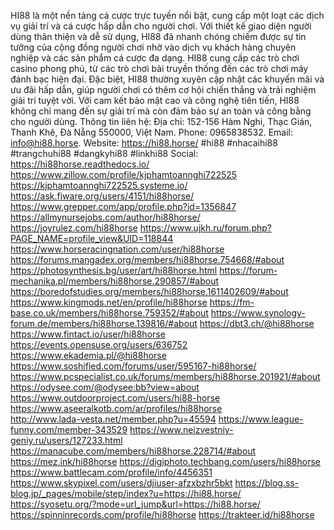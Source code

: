 HI88 là một nền tảng cá cược trực tuyến nổi bật, cung cấp một loạt các dịch vụ giải trí và cá cược hấp dẫn cho người chơi. Với thiết kế giao diện người dùng thân thiện và dễ sử dụng, HI88 đã nhanh chóng chiếm được sự tin tưởng của cộng đồng người chơi nhờ vào dịch vụ khách hàng chuyên nghiệp và các sản phẩm cá cược đa dạng.
HI88 cung cấp các trò chơi casino phong phú, từ các trò chơi bài truyền thống đến các trò chơi máy đánh bạc hiện đại. Đặc biệt, HI88 thường xuyên cập nhật các khuyến mãi và ưu đãi hấp dẫn, giúp người chơi có thêm cơ hội chiến thắng và trải nghiệm giải trí tuyệt vời. Với cam kết bảo mật cao và công nghệ tiên tiến, HI88 không chỉ mang đến sự giải trí mà còn đảm bảo sự an toàn và công bằng cho người dùng.
Thông tin liên hệ:
Địa chỉ: 152-156 Hàm Nghi, Thạc Gián, Thanh Khê, Đà Nẵng 550000, Việt Nam.
Phone: 0965838532.
Email: info@hi88.horse.
Website: https://hi88.horse/
#hi88 #nhacaihi88 #trangchuhi88 #dangkyhi88 #linkhi88
Social:
https://hi88horse.readthedocs.io/
https://www.zillow.com/profile/kjphamtoannghi722525 
https://kjphamtoannghi722525.systeme.io/ 
https://ask.fiware.org/users/4151/hi88horse/ 
https://www.grepper.com/app/profile.php?id=1356847 
https://allmynursejobs.com/author/hi88horse/ 
https://joyrulez.com/hi88horse 
https://www.ujkh.ru/forum.php?PAGE_NAME=profile_view&UID=118844 
https://www.horseracingnation.com/user/hi88horse 
https://forums.mangadex.org/members/hi88horse.754668/#about 
https://photosynthesis.bg/user/art/hi88horse.html 
https://forum-mechanika.pl/members/hi88horse.290857/#about 
https://boredofstudies.org/members/hi88horse.1611402609/#about 
https://www.kingmods.net/en/profile/hi88horse 
https://fm-base.co.uk/members/hi88horse.759352/#about 
https://www.synology-forum.de/members/hi88horse.139816/#about 
https://dbt3.ch/@hi88horse 
https://www.fintact.io/user/hi88horse 
https://events.opensuse.org/users/636752 
https://www.ekademia.pl/@hi88horse 
https://www.soshified.com/forums/user/595167-hi88horse/ 
https://www.pcspecialist.co.uk/forums/members/hi88horse.201921/#about 
https://odysee.com/@odysee:bb?view=about 
https://www.outdoorproject.com/users/hi88-horse 
https://www.aseeralkotb.com/ar/profiles/hi88horse  
http://www.lada-vesta.net/member.php?u=45594 
https://www.league-funny.com/member-343529 
https://www.neizvestniy-geniy.ru/users/127233.html 
https://manacube.com/members/hi88horse.228714/#about  
https://mez.ink/hi88horse 
https://digiphoto.techbang.com/users/hi88horse 
https://www.battlecam.com/profile/info/4456351 
https://www.skypixel.com/users/djiuser-afzxbzhr5bkt 
https://blog.ss-blog.jp/_pages/mobile/step/index?u=https://hi88.horse/ 
https://syosetu.org/?mode=url_jump&url=https://hi88.horse/ 
https://spinninrecords.com/profile/hi88horse 
https://trakteer.id/hi88horse 

